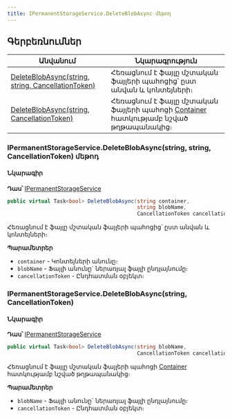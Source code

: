 ```yaml
---
title: IPermanentStorageService.DeleteBlobAsync մեթոդ  
---
```


## Գերբեռնումներ

| Անվանում | Նկարագրություն |
|--|--|
| [DeleteBlobAsync(string, string, CancellationToken)](#ipermanentstorageservicedeleteblobasyncstring-string-cancellationtoken-մեթոդ) | Հեռացնում է ֆայլը մշտական ֆայլերի պահոցից՝ ըստ անվան և կոնտեյների։ |
| [DeleteBlobAsync(string, CancellationToken)](#ipermanentstorageservicedeleteblobasyncstring-cancellationtoken) |  Հեռացնում է ֆայլը մշտական ֆայլերի պահոցի [Container](Container.md) հատկությամբ նշված թղթապանակից։|

### IPermanentStorageService.DeleteBlobAsync(string, string, CancellationToken) մեթոդ

#### Նկարագիր

**Դաս՝** [IPermanentStorageService](../IPermanentStorageService.md)

```c#
public virtual Task<bool> DeleteBlobAsync(string container, 
                                          string blobName, 
                                          CancellationToken cancellationToken = default)
```

Հեռացնում է ֆայլը մշտական ֆայլերի պահոցից՝ ըստ անվան և կոնտեյների։ 

**Պարամետրեր**

* `container` - Կոնտեյների անունը։ 
* `blobName` - Ֆայլի անունը` ներառյալ ֆայլի ընդլայնումը։
* `cancellationToken` - Ընդհատման օբյեկտ։

### IPermanentStorageService.DeleteBlobAsync(string, CancellationToken)  

#### Նկարագիր

**Դաս՝** [IPermanentStorageService](../IPermanentStorageService.md)

```c#
public virtual Task<bool> DeleteBlobAsync(string blobName, 
                                          CancellationToken cancellationToken = default)
```

Հեռացնում է ֆայլը մշտական ֆայլերի պահոցի [Container](Container.md) հատկությամբ նշված թղթապանակից։

**Պարամետրեր**

* `blobName` - Ֆայլի անունը` ներառյալ ֆայլի ընդլայնումը։
* `cancellationToken` - Ընդհատման օբյեկտ։

